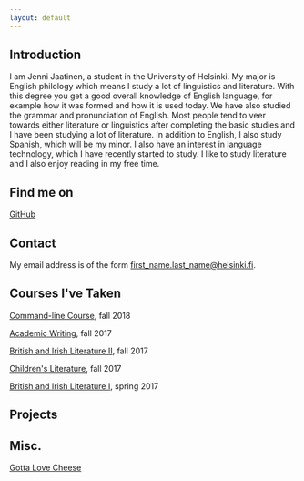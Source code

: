 ```yaml
---
layout: default
---
```


## Introduction

I am Jenni Jaatinen, a student in the University of Helsinki. My major is English philology which means I study a lot of linguistics and literature. With this degree you 
get a good overall knowledge of English language, for example how it was formed and how it is used today. We have also studied the grammar and pronunciation of English. 
Most people tend to veer towards either literature or linguistics after completing the basic studies and I have been studying a lot of literature.
In addition to English, I also study Spanish, which will be my minor. I also have an interest in language technology, which I have recently started to study.
I like to study literature and I also enjoy reading in my free time.

## Find me on

 [GitHub](https://github.com/jaajenni)

## Contact

My email address is of the form first_name.last_name@helsinki.fi. 

## Courses I've Taken

[Command-line Course](https://courses.helsinki.fi/fi/KIK-LG218/126710126), fall 2018

[Academic Writing](https://courses.helsinki.fi/fi/KIK-EN213/124858077), fall 2017

[British and Irish Literature II](https://courses.helsinki.fi/fi/400519/125177801), fall 2017

[Children's Literature](https://courses.helsinki.fi/fi/KIK-EN220/126371527), fall 2017

[British and Irish Literature I](https://courses.helsinki.fi/fi/400518/125188055), spring 2017

## Projects


## Misc. 

[Gotta Love Cheese](https://en.wikipedia.org/wiki/Cheese) 
